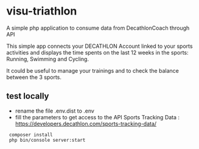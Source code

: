 # visu-triathlon
A simple php application to consume data from DecathlonCoach through API

This simple app connects your DECATHLON Account linked to your sports activities and displays the time spents on the last 12 weeks in the sports: Running, Swimming and Cycling.

It could be useful to manage your trainings and to check the balance between the 3 sports.


## test locally

* rename the file .env.dist to .env
* fill the parameters to get access to the API Sports Tracking Data : https://developers.decathlon.com/sports-tracking-data/

```
 composer install
 php bin/console server:start
```
